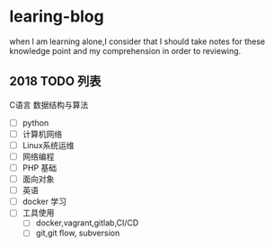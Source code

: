 # learing-blog
when I am learning alone,I consider that I should take notes for these knowledge point and my comprehension  in order to reviewing.

## 2018 TODO 列表

 C语言 数据结构与算法 
- [ ] python 
- [ ] 计算机网络
- [ ] Linux系统运维
- [ ] 网络编程
- [ ] PHP 基础
- [ ] 面向对象
- [ ] 英语
- [ ] docker 学习
- [ ] 工具使用
    + [ ] docker,vagrant,gitlab,CI/CD
    + [ ] git,git flow, subversion
